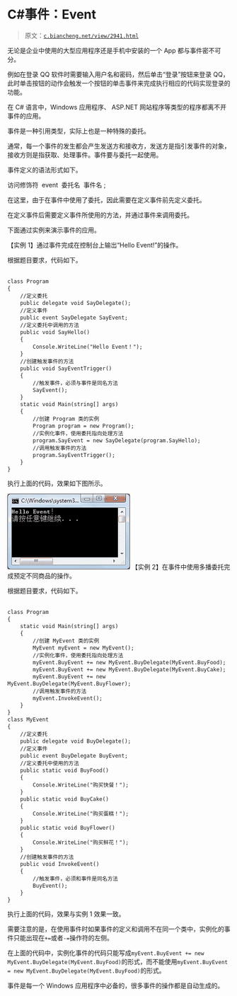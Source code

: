 # C#事件：Event

> 原文：[`c.biancheng.net/view/2941.html`](http://c.biancheng.net/view/2941.html)

无论是企业中使用的大型应用程序还是手机中安装的一个 App 都与事件密不可分。

例如在登录 QQ 软件时需要输入用户名和密码，然后单击“登录”按钮来登录 QQ，此时单击按钮的动作会触发一个按钮的单击事件来完成执行相应的代码实现登录的功能。

在 C# 语言中，Windows 应用程序、 ASP.NET 网站程序等类型的程序都离不开事件的应用。

事件是一种引用类型，实际上也是一种特殊的委托。

通常，每一个事件的发生都会产生发送方和接收方，发送方是指引发事件的对象，接收方则是指获取、处理事件。事件要与委托一起使用。

事件定义的语法形式如下。

访问修饰符  event  委托名  事件名 ;

在这里，由于在事件中使用了委托，因此需要在定义事件前先定义委托。

在定义事件后需要定义事件所使用的方法，并通过事件来调用委托。

下面通过实例来演示事件的应用。

【实例 1】通过事件完成在控制台上输岀“Hello Event!”的操作。

根据题目要求，代码如下。

```

class Program
{
    //定义委托
    public delegate void SayDelegate();
    //定义事件
    public event SayDelegate SayEvent;
    //定义委托中调用的方法
    public void SayHello()
    {
        Console.WriteLine("Hello Event！");
    }
    //创建触发事件的方法
    public void SayEventTrigger()
    {
        //触发事件，必须与事件是同名方法
        SayEvent();
    }
    static void Main(string[] args)
    {
        //创建 Program 类的实例
        Program program = new Program();
        //实例化事件，使用委托指向处理方法
        program.SayEvent = new SayDelegate(program.SayHello);
        //调用触发事件的方法
        program.SayEventTrigger();
    }
}
```

执行上面的代码，效果如下图所示。

![使用事件调用方法](img/9e1c3537532ddfde4179897227199c52.png)
【实例 2】在事件中使用多播委托完成预定不同商品的操作。

根据题目要求，代码如下。

```

class Program
{
    static void Main(string[] args)
    {
        //创建 MyEvent 类的实例
        MyEvent myEvent = new MyEvent();
        //实例化事件，使用委托指向处理方法
        myEvent.BuyEvent += new MyEvent.BuyDelegate(MyEvent.BuyFood);
        myEvent.BuyEvent += new MyEvent.BuyDelegate(MyEvent.BuyCake);
        myEvent.BuyEvent += new MyEvent.BuyDelegate(MyEvent.BuyFlower);
        //调用触发事件的方法
        myEvent.InvokeEvent();
    }
}
class MyEvent
{
    //定义委托
    public delegate void BuyDelegate();
    //定义事件
    public event BuyDelegate BuyEvent;
    //定义委托中使用的方法
    public static void BuyFood()
    {
        Console.WriteLine("购买快餐！");
    }
    public static void BuyCake()
    {
        Console.WriteLine("购买蛋糕！");
    }
    public static void BuyFlower()
    {
        Console.WriteLine("购买鲜花！");
    }
    //创建触发事件的方法
    public void InvokeEvent()
    {
        //触发事件，必须和事件是同名方法
        BuyEvent();
    }
}
```

执行上面的代码，效果与实例 1 效果一致。

需要注意的是，在使用事件时如果事件的定义和调用不在同一个类中，实例化的事件只能出现在`+=`或者`-=`操作符的左侧。

在上面的代码中，实例化事件的代码只能写成`myEvent.BuyEvent += new MyEvent.BuyDelegate(MyEvent.BuyFood)`的形式，而不能使用`myEvent.BuyEvent = new MyEvent.BuyDelegate(MyEvent.BuyFood)`的形式。

事件是每一个 Windows 应用程序中必备的，很多事件的操作都是自动生成的。